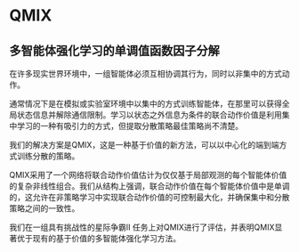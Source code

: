 # QMIX

## 多智能体强化学习的单调值函数因子分解

在许多现实世界环境中，一组智能体必须互相协调其行为，同时以非集中的方式动作。

通常情况下是在模拟或实验室环境中以集中的方式训练智能体，在那里可以获得全局状态信息并解除通信限制。学习以状态之外信息为条件的联合动作价值是利用集中学习的一种有吸引力的方式，但提取分散策略最佳策略尚不清楚。

我们的解决方案是QMIX，这是一种基于价值的新方法，可以以中心化的端到端方式训练分散的策略。

QMIX采用了一个网络将联合动作价值估计为仅仅基于局部观测的每个智能体价值的复杂非线性组合。我们从结构上强调，联合动作价值在每个智能体价值中是单调的，这允许在非策略学习中实现联合动作价值的可控制最大化，并确保集中和分散策略之间的一致性。

我们在一组具有挑战性的星际争霸II 任务上对QMIX进行了评估，并表明QMIX显著优于现有的基于价值的多智能体强化学习方法。